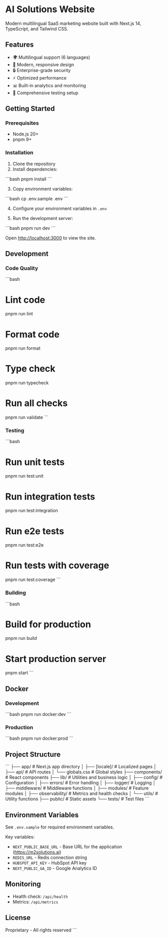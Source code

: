 # AI Solutions Website

Modern multilingual SaaS marketing website built with Next.js 14, TypeScript, and Tailwind CSS.

## Features

- 🌍 Multilingual support (6 languages)
- 🎨 Modern, responsive design
- 🔒 Enterprise-grade security
- ⚡ Optimized performance
- 📊 Built-in analytics and monitoring
- 🧪 Comprehensive testing setup

## Getting Started

### Prerequisites

- Node.js 20+ 
- pnpm 9+

### Installation

1. Clone the repository
2. Install dependencies:

\`\`\`bash
pnpm install
\`\`\`

3. Copy environment variables:

\`\`\`bash
cp .env.sample .env
\`\`\`

4. Configure your environment variables in `.env`

5. Run the development server:

\`\`\`bash
pnpm run dev
\`\`\`

Open [http://localhost:3000](http://localhost:3000) to view the site.

## Development

### Code Quality

\`\`\`bash
# Lint code
pnpm run lint

# Format code
pnpm run format

# Type check
pnpm run typecheck

# Run all checks
pnpm run validate
\`\`\`

### Testing

\`\`\`bash
# Run unit tests
pnpm run test:unit

# Run integration tests
pnpm run test:integration

# Run e2e tests
pnpm run test:e2e

# Run tests with coverage
pnpm run test:coverage
\`\`\`

### Building

\`\`\`bash
# Build for production
pnpm run build

# Start production server
pnpm start
\`\`\`

## Docker

### Development

\`\`\`bash
pnpm run docker:dev
\`\`\`

### Production

\`\`\`bash
pnpm run docker:prod
\`\`\`

## Project Structure

\`\`\`
├── app/                    # Next.js app directory
│   ├── [locale]/          # Localized pages
│   ├── api/               # API routes
│   └── globals.css        # Global styles
├── components/            # React components
├── lib/                   # Utilities and business logic
│   ├── config/           # Configuration
│   ├── errors/           # Error handling
│   ├── logger/           # Logging
│   ├── middleware/       # Middleware functions
│   ├── modules/          # Feature modules
│   ├── observability/    # Metrics and health checks
│   └── utils/            # Utility functions
├── public/               # Static assets
└── tests/                # Test files
\`\`\`

## Environment Variables

See `.env.sample` for required environment variables.

Key variables:
- `NEXT_PUBLIC_BASE_URL` - Base URL for the application (https://m2solutions.ai)
- `REDIS_URL` - Redis connection string
- `HUBSPOT_API_KEY` - HubSpot API key
- `NEXT_PUBLIC_GA_ID` - Google Analytics ID

## Monitoring

- Health check: `/api/health`
- Metrics: `/api/metrics`

## License

Proprietary - All rights reserved
\`\`\`

```plaintext file="" isHidden
